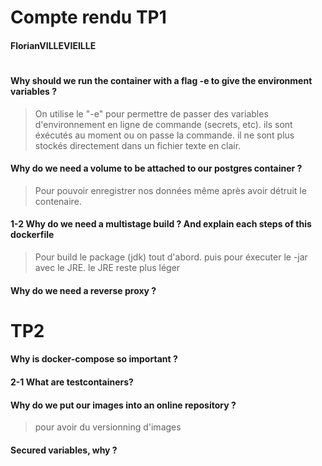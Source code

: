 # Compte rendu TP1
#### FlorianVILLEVIEILLE
#


#### Why should we run the container with a flag -e to give the environment variables ?
> On utilise le "-e" pour permettre de passer des variables d'environnement en ligne de commande (secrets, etc). ils sont éxécutés au moment ou on passe la commande. il ne sont plus stockés directement dans un fichier texte en clair.


#### Why do we need a volume to be attached to our postgres container ?
> Pour pouvoir enregistrer nos données même après avoir détruit le contenaire.


#### 1-2 Why do we need a multistage build ? And explain each steps of this dockerfile
> Pour build le package (jdk) tout d'abord.
puis pour éxecuter le -jar avec le JRE. le JRE reste plus léger

#### Why do we need a reverse proxy ?

# TP2

#### Why is docker-compose so important ?

#### 2-1 What are testcontainers?

#### Why do we put our images into an online repository ?

> pour avoir du versionning d'images





#### Secured variables, why ?